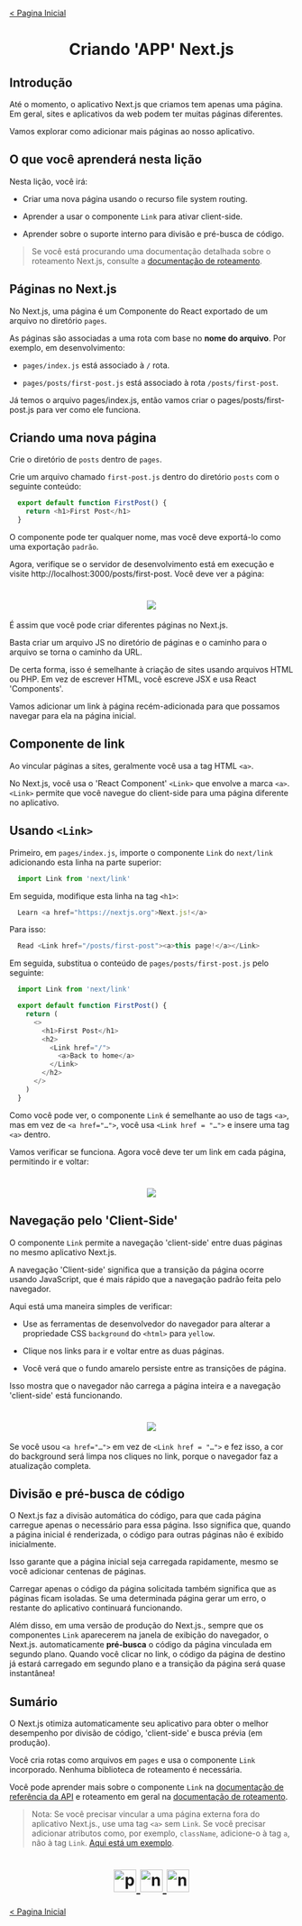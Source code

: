 [< Pagina Inicial](../../README.md#basico)
<h1 align="center">Criando 'APP' Next.js</h1>

## Introdução

Até o momento, o aplicativo Next.js que criamos tem apenas uma página. Em geral, sites e aplicativos da web podem ter muitas páginas diferentes.

Vamos explorar como adicionar mais páginas ao nosso aplicativo.

## O que você aprenderá nesta lição

Nesta lição, você irá:

  - Criar uma nova página usando o recurso file system routing.

  - Aprender a usar o componente `Link` para ativar client-side.

  - Aprender sobre o suporte interno para divisão e pré-busca de código.

>Se você está procurando uma documentação detalhada sobre o roteamento Next.js, consulte a [documentação de roteamento](https://nextjs.org/docs/routing/introduction).

## Páginas no Next.js

No Next.js, uma página é um Componente do React exportado de um arquivo no diretório `pages`.

As páginas são associadas a uma rota com base no **nome do arquivo**. Por exemplo, em desenvolvimento:

  - `pages/index.js` está associado à `/` rota.

  - `pages/posts/first-post.js` está associado à rota `/posts/first-post`.

Já temos o arquivo pages/index.js, então vamos criar o pages/posts/first-post.js para ver como ele funciona.

## Criando uma nova página

Crie o diretório de `posts` dentro de `pages`.

Crie um arquivo chamado `first-post.js` dentro do diretório `posts` com o seguinte conteúdo:

```javascript
  export default function FirstPost() {
    return <h1>First Post</h1>
  }
```

O componente pode ter qualquer nome, mas você deve exportá-lo como uma exportação `padrão`.

Agora, verifique se o servidor de desenvolvimento está em execução e visite http://localhost:3000/posts/first-post. Você deve ver a página:

<h1 align="center"><img src="../../images/first-post.png"></h1>

É assim que você pode criar diferentes páginas no Next.js.

Basta criar um arquivo JS no diretório de páginas e o caminho para o arquivo se torna o caminho da URL.

De certa forma, isso é semelhante à criação de sites usando arquivos HTML ou PHP. Em vez de escrever HTML, você escreve JSX e usa React 'Components'.

Vamos adicionar um link à página recém-adicionada para que possamos navegar para ela na página inicial.

## Componente de link

Ao vincular páginas a sites, geralmente você usa a tag HTML `<a>`.

No Next.js, você usa o 'React Component' `<Link>` que envolve a marca `<a>`. `<Link>` permite que você navegue do client-side para uma página diferente no aplicativo.

## Usando `<Link>`

Primeiro, em `pages/index.js`, importe o componente `Link` do `next/link` adicionando esta linha na parte superior:

```javascript
  import Link from 'next/link'
```

Em seguida, modifique esta linha na tag `<h1>`:

```javascript
  Learn <a href="https://nextjs.org">Next.js!</a>
```

Para isso:

```javascript
  Read <Link href="/posts/first-post"><a>this page!</a></Link>
```

Em seguida, substitua o conteúdo de `pages/posts/first-post.js` pelo seguinte:

```javascript
  import Link from 'next/link'

  export default function FirstPost() {
    return (
      <>
        <h1>First Post</h1>
        <h2>
          <Link href="/">
            <a>Back to home</a>
          </Link>
        </h2>
      </>
    )
  }
```

Como você pode ver, o componente `Link` é semelhante ao uso de tags `<a>`, mas em vez de `<a href="…">`, você usa `<Link href = "…">` e insere uma tag `<a>` dentro.

Vamos verificar se funciona. Agora você deve ter um link em cada página, permitindo ir e voltar:

<h1 align="center"><img src="../../images/links.gif"></h1>

## Navegação pelo 'Client-Side'

O componente `Link` permite a navegação 'client-side' entre duas páginas no mesmo aplicativo Next.js.

A navegação 'Client-side' significa que a transição da página ocorre usando JavaScript, que é mais rápido que a navegação padrão feita pelo navegador.

Aqui está uma maneira simples de verificar:

  - Use as ferramentas de desenvolvedor do navegador para alterar a propriedade CSS `background` do `<html>` para `yellow`.

  - Clique nos links para ir e voltar entre as duas páginas.

  - Você verá que o fundo amarelo persiste entre as transições de página.

Isso mostra que o navegador não carrega a página inteira e a navegação 'client-side' está funcionando.

<h1 align="center"><img src="../../images/client-side.gif"></h1>

Se você usou `<a href="…">` em vez de `<Link href = "…">` e fez isso, a cor do background será limpa nos cliques no link, porque o navegador faz a atualização completa.

## Divisão e pré-busca de código

O Next.js faz a divisão automática do código, para que cada página carregue apenas o necessário para essa página. Isso significa que, quando a página inicial é renderizada, o código para outras páginas não é exibido inicialmente.

Isso garante que a página inicial seja carregada rapidamente, mesmo se você adicionar centenas de páginas.

Carregar apenas o código da página solicitada também significa que as páginas ficam isoladas. Se uma determinada página gerar um erro, o restante do aplicativo continuará funcionando.

Além disso, em uma versão de produção do Next.js., sempre que os componentes `Link` aparecerem na janela de exibição do navegador, o Next.js. automaticamente **pré-busca** o código da página vinculada em segundo plano. Quando você clicar no link, o código da página de destino já estará carregado em segundo plano e a transição da página será quase instantânea!

## Sumário

O Next.js otimiza automaticamente seu aplicativo para obter o melhor desempenho por divisão de código, 'client-side' e busca prévia (em produção).

Você cria rotas como arquivos em `pages` e usa o componente `Link` incorporado. Nenhuma biblioteca de roteamento é necessária.

Você pode aprender mais sobre o componente `Link` na [documentação de referência da API](https://nextjs.org/docs/api-reference/next/link) e roteamento em geral na [documentação de roteamento](https://nextjs.org/docs/routing/introduction).

>Nota: Se você precisar vincular a uma página externa fora do aplicativo Next.js., use uma tag `<a>` sem `Link`.
>Se você precisar adicionar atributos como, por exemplo, `className`, adicione-o à tag `a`, não à tag `Link`. [Aqui está um exemplo](https://github.com/zeit/next-learn-starter/blob/master/snippets/link-classname-example.js).

<h1 align="center">
<a href="../../README.md#basico">
  <img src="../../images/previous-arrow.svg" alt="previous-arrow" width="40px">
  <img src="../../images/home.svg" alt="next-arrow" width="40px">
  <img src="../../images/next-arrow.svg" alt="next-arrow" width="40px">
</a>
</h1>

[< Pagina Inicial](../../README.md#basico)